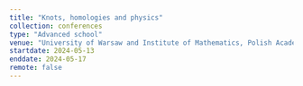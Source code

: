 ```yaml
---
title: "Knots, homologies and physics"
collection: conferences
type: "Advanced school"
venue: "University of Warsaw and Institute of Mathematics, Polish Academy of Sciences"
startdate: 2024-05-13
enddate: 2024-05-17
remote: false
---
```

